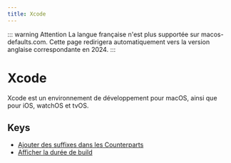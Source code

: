 ```yaml
---
title: Xcode
---
```


::: warning Attention
La langue française n'est plus supportée sur macos-defaults.com. Cette page redirigera automatiquement vers la version anglaise correspondante en 2024.
:::

# Xcode

Xcode est un environnement de développement pour macOS, ainsi que pour iOS, watchOS et tvOS.

## Keys

- [Ajouter des suffixes dans les Counterparts](./ideadditionalcounterpartsuffixes.md)
- [Afficher la durée de build](./showbuildoperationduration.md)
